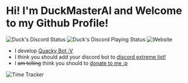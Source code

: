 # Hi! I'm DuckMasterAl and Welcome to my Github Profile!
![Duck's Discord Status](https://img.shields.io/endpoint?label=currently&url=https://dev.discordprofiles.me/api/badge/status/443217277580738571) ![Duck's Discord Playing Status](https://img.shields.io/endpoint?label=playing/using&url=https://dev.discordprofiles.me/api/badge/playing/443217277580738571) ![Website](https://img.shields.io/website?label=Duck%27s%20Website&logo=atom&up_message=online&url=https%3A%2F%2Fduck.js.org)

 - I develop [Quacky Bot :V](https://quacky.js.org)
 - I think you should add your discord bot to [discord extreme list!](https://discordextremelist.xyz)
 - I ~~am telling~~ think you should to [donate to me :p](https://quacky.js.org/donate)
 
![Time Tracker](https://wakatime.com/share/@2393b769-9cba-497c-aa91-31f6e0b94fb6/0a322f2d-10b4-4f67-8a04-db658f7b2189.svg)
